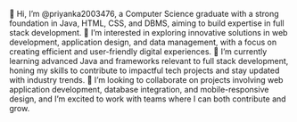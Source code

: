 👋 Hi, I’m @priyanka2003476, a Computer Science graduate with a strong foundation in Java, HTML, CSS, and DBMS, aiming to build expertise in full stack development.
👀 I’m interested in exploring innovative solutions in web development, application design, and data management, with a focus on creating efficient and user-friendly digital experiences.
🌱 I’m currently learning advanced Java and frameworks relevant to full stack development, honing my skills to contribute to impactful tech projects and stay updated with industry trends.
💞️ I’m looking to collaborate on projects involving web application development, database integration, and mobile-responsive design, and I’m excited to work with teams where I can both contribute and grow.

<!---
priyanka2003476/priyanka2003476 is a ✨ special ✨ repository because its `README.md` (this file) appears on your GitHub profile..
You can click the Preview link to take a look at your changes.
--->
